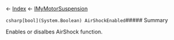 ← [Index](Api-Index) ← [IMyMotorSuspension](Sandbox.ModAPI.Ingame.IMyMotorSuspension)

```csharp[bool](System.Boolean) AirShockEnabled```##### Summary

Enables or disalbes AirShock function.

